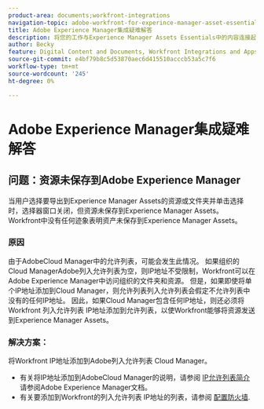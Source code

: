 ```yaml
---
product-area: documents;workfront-integrations
navigation-topic: adobe-workfront-for-experince-manager-asset-essentials
title: Adobe Experience Manager集成疑难解答
description: 将您的工作与Experience Manager Assets Essentials中的内容连接起来 — 编辑我。
author: Becky
feature: Digital Content and Documents, Workfront Integrations and Apps
source-git-commit: e4bf79b8c5d53870aec6d415510acccb53a5c7f6
workflow-type: tm+mt
source-wordcount: '245'
ht-degree: 0%

---
```


# Adobe Experience Manager集成疑难解答

## 问题：资源未保存到Adobe Experience Manager

当用户选择要导出到Experience Manager Assets的资源或文件夹并单击选择时，选择器窗口关闭，但资源未保存到Experience Manager Assets。 Workfront中没有任何迹象表明资产未保存到Experience Manager Assets。

### 原因

由于AdobeCloud Manager中的允许列表，可能会发生此情况。 如果组织的Cloud ManagerAdobe列入允许列表为空，则IP地址不受限制，Workfront可以在Adobe Experience Manager中访问组织的文件夹和资源。 但是，如果即使将单个IP地址添加到Cloud Manager，则允许列表列入允许列表会假定不允许列表中没有的任何IP地址。 因此，如果Cloud Manager包含任何IP地址，则还必须将Workfront 列入允许列表 IP地址添加到允许列表，以使Workfront能够将资源发送到Experience Manager Assets。

### 解决方案：

将Workfront IP地址添加到Adobe列入允许列表 Cloud Manager。

* 有关将IP地址添加到AdobeCloud Manager的说明，请参阅 [IP允许列表简介](https://experienceleague.adobe.com/docs/experience-manager-cloud-service/content/implementing/using-cloud-manager/ip-allow-lists/introduction.html?lang=en) 请参阅Adobe Experience Manager文档。
* 有关要添加到Workfront的列入允许列表 IP地址的列表，请参阅 [配置防火墙](/help/quicksilver/administration-and-setup/get-started-wf-administration/configure-your-firewall.md).


